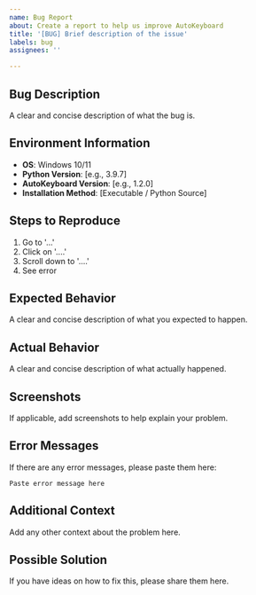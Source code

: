 ```yaml
---
name: Bug Report
about: Create a report to help us improve AutoKeyboard
title: '[BUG] Brief description of the issue'
labels: bug
assignees: ''

---
```


## Bug Description
A clear and concise description of what the bug is.

## Environment Information
- **OS**: Windows 10/11
- **Python Version**: [e.g., 3.9.7]
- **AutoKeyboard Version**: [e.g., 1.2.0]
- **Installation Method**: [Executable / Python Source]

## Steps to Reproduce
1. Go to '...'
2. Click on '....'
3. Scroll down to '....'
4. See error

## Expected Behavior
A clear and concise description of what you expected to happen.

## Actual Behavior
A clear and concise description of what actually happened.

## Screenshots
If applicable, add screenshots to help explain your problem.

## Error Messages
If there are any error messages, please paste them here:
```
Paste error message here
```

## Additional Context
Add any other context about the problem here.

## Possible Solution
If you have ideas on how to fix this, please share them here.
